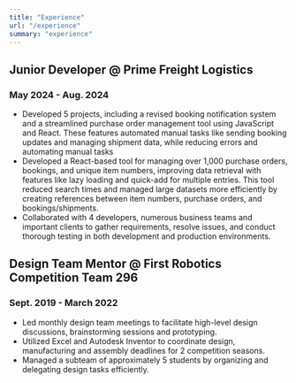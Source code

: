 ```yaml
---
title: "Experience"
url: "/experience"
summary: "experience"
---
```


## Junior Developer @ Prime Freight Logistics
### May 2024 - Aug. 2024
- Developed 5 projects, including a revised booking notification system and a streamlined purchase order management
tool using JavaScript and React. These features automated manual tasks like sending booking updates and
managing shipment data, while reducing errors and automating manual tasks
- Developed a React-based tool for managing over 1,000 purchase orders, bookings, and unique item numbers,
improving data retrieval with features like lazy loading and quick-add for multiple entries. This tool reduced search
times and managed large datasets more efficiently by creating references between item numbers, purchase orders,
and bookings/shipments.
- Collaborated with 4 developers, numerous business teams and important clients to gather requirements, resolve issues, and conduct thorough
testing in both development and production environments.

## Design Team Mentor @ First Robotics Competition Team 296
### Sept. 2019 - March 2022 
- Led monthly design team meetings to facilitate high-level design discussions, brainstorming sessions and prototyping. 
- Utilized Excel and Autodesk Inventor to coordinate design, manufacturing and assembly deadlines for 2 competition seasons.
- Managed a subteam of approximately 5 students by organizing and delegating design tasks efficiently. 
